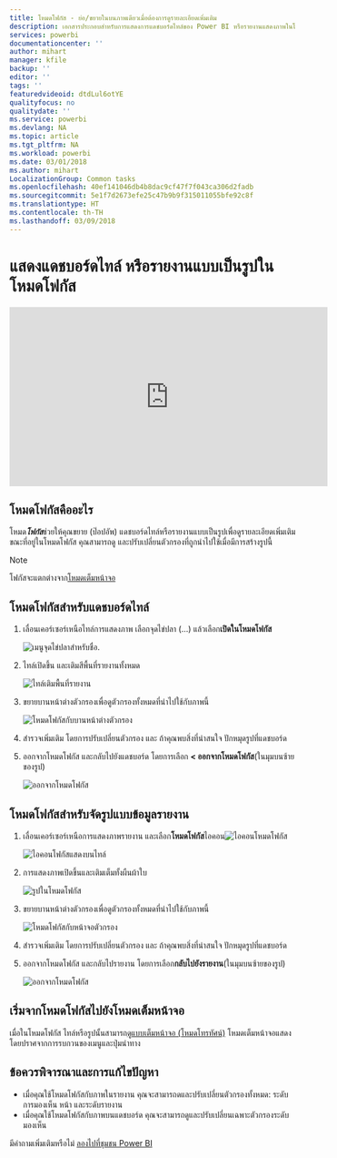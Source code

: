 ```yaml
---
title: โหมดโฟกัส - ย่อ/ขยายในบนภาพเดียวเมื่อต้องการดูรายละเอียดเพิ่มเติม
description: เอกสารประกอบสำหรับการแสดงการแดชบอร์ดไทล์ของ Power BI หรือรายงานแสดงภาพในโหมดโฟกัส หรือที่เรียกว่าป๊อปอัพ
services: powerbi
documentationcenter: ''
author: mihart
manager: kfile
backup: ''
editor: ''
tags: ''
featuredvideoid: dtdLul6otYE
qualityfocus: no
qualitydate: ''
ms.service: powerbi
ms.devlang: NA
ms.topic: article
ms.tgt_pltfrm: NA
ms.workload: powerbi
ms.date: 03/01/2018
ms.author: mihart
LocalizationGroup: Common tasks
ms.openlocfilehash: 40ef141046db4b8dac9cf47f7f043ca306d2fadb
ms.sourcegitcommit: 5e1f7d2673efe25c47b9b9f315011055bfe92c8f
ms.translationtype: HT
ms.contentlocale: th-TH
ms.lasthandoff: 03/09/2018
---
```

# <a name="display-a-dashboard-tile-or-report-visual-in-focus-mode"></a>แสดงแดชบอร์ดไทล์ หรือรายงานแบบเป็นรูปในโหมดโฟกัส
<iframe width="560" height="315" src="https://www.youtube.com/embed/dtdLul6otYE" frameborder="0" allowfullscreen></iframe>


## <a name="what-is-focus-mode"></a>โหมดโฟกัสคืออะไร
โหมด***โฟกัส***ช่วยให้คุณขยาย (ป๊อปอัพ) แดชบอร์ดไทล์หรือรายงานแบบเป็นรูปเพื่อดูรายละเอียดเพิ่มเติม  ขณะที่อยู่ในโหมดโฟกัส คุณสามารถดู และปรับเปลี่ยนตัวกรองที่ถูกนำไปใช้เมื่อมีการสร้างรูปนี้  

> [!NOTE]
> โฟกัสจะแตกต่างจาก[โหมดเต็มหน้าจอ](service-fullscreen-mode.md)
> 
## <a name="focus-mode-for-dashboard-tiles"></a>โหมดโฟกัสสำหรับแดชบอร์ดไทล์
1. เลื่อนเคอร์เซอร์เหนือไทล์การแสดงภาพ เลือกจุดไข่ปลา (...) แล้วเลือก**เปิดในโหมดโฟกัส** 

    ![เมนูจุดไข่ปลาสำหรับชื่อ](media/service-focus-mode/power-bi-dashboard-focus-mode.png).
   
2. ไทล์เปิดขึ้น และเติมสีพื้นที่รายงานทั้งหมด 

   ![ไทล์เติมพื้นที่รายงาน](media/service-focus-mode/power-bi-tile-focus.png)

3. ขยายบานหน้าต่างตัวกรองเพื่อดูตัวกรองทั้งหมดที่นำไปใช้กับภาพนี้
   
   ![โหมดโฟกัสกับบานหน้าต่างตัวกรอง](media/service-focus-mode/power-bi-focus-filters.png)

4. สำรวจเพิ่มเติม โดยการปรับเปลี่ยนตัวกรอง และ ถ้าคุณพบสิ่งที่น่าสนใจ ปักหมุดรูปที่แดชบอร์ด

5. ออกจากโหมดโฟกัส และกลับไปยังแดชบอร์ด โดยการเลือก **< ออกจากโหมดโฟกัส**(ในมุมบนซ้ายของรูป)
   
    ![ออกจากโหมดโฟกัส](media/service-focus-mode/power-bi-tile-exit-focus.png)    


## <a name="focus-mode-for-report-visualizations"></a>โหมดโฟกัสสำหรับจัดรูปแบบข้อมูลรายงาน

1. เลื่อนเคอร์เซอร์เหนือการแสดงภาพรายงาน และเลือก**โหมดโฟกัส**ไอคอน![ไอคอนโหมดโฟกัส](media/service-focus-mode/pbi_popout.jpg)  
   
   ![ไอคอนโฟกัสแสดงบนไทล์](media/service-focus-mode/power-bi-hover-focus.png)
2. การแสดงภาพเปิดขึ้นและเติมเต็มทั้งผืนผ้าใบ 

   
   ![รูปในโหมดโฟกัส](media/service-focus-mode/power-bi-display-focus-newer2.png)
3. ขยายบานหน้าต่างตัวกรองเพื่อดูตัวกรองทั้งหมดที่นำไปใช้กับภาพนี้
   
   ![โหมดโฟกัสกับหน้าจอตัวกรอง](media/service-focus-mode/power-bi-display-focus-filters.png)
4. สำรวจเพิ่มเติม โดยการปรับเปลี่ยนตัวกรอง และ ถ้าคุณพบสิ่งที่น่าสนใจ ปักหมุดรูปที่แดชบอร์ด   
5. ออกจากโหมดโฟกัส และกลับไปรายงาน โดยการเลือก**กลับไปยังรายงาน**(ในมุมบนซ้ายของรูป) 
   
    ![ออกจากโหมดโฟกัส](media/service-focus-mode/power-bi-exit-focus-report.png)  

## <a name="go-from-focus-mode-to-full-screen-mode"></a>เริ่มจากโหมดโฟกัสไปยังโหมดเต็มหน้าจอ
เมื่อในโหมดโฟกัส ไทล์หรือรูปนั้นสามารถ[ดูแบบเต็มหน้าจอ (โหมดโทรทัศน์)](service-fullscreen-mode.md) โหมดเต็มหน้าจอแสดง โดยปราศจากการรบกวนของเมนูและปุ่มนำทาง

## <a name="considerations-and-troubleshooting"></a>ข้อควรพิจารณาและการแก้ไขปัญหา
* เมื่อคุณใช้โหมดโฟกัสกับภาพในรายงาน คุณจะสามารถดและปรับเปลี่ยนตัวกรองทั้งหมด: ระดับการมองเห็น หน้า และระดับรายงาน    
* เมื่อคุณใช้โหมดโฟกัสกับภาพบนแดชบอร์ด คุณจะสามารถดูและปรับเปลี่ยนเฉพาะตัวกรองระดับมองเห็น

มีคำถามเพิ่มเติมหรือไม่ [ลองไปที่ชุมชน Power BI](http://community.powerbi.com/)

